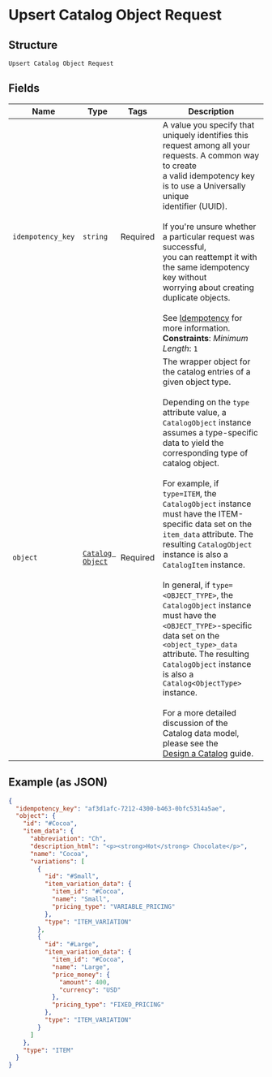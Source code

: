 
# Upsert Catalog Object Request

## Structure

`Upsert Catalog Object Request`

## Fields

| Name | Type | Tags | Description |
|  --- | --- | --- | --- |
| `idempotency_key` | `string` | Required | A value you specify that uniquely identifies this<br>request among all your requests. A common way to create<br>a valid idempotency key is to use a Universally unique<br>identifier (UUID).<br><br>If you're unsure whether a particular request was successful,<br>you can reattempt it with the same idempotency key without<br>worrying about creating duplicate objects.<br><br>See [Idempotency](https://developer.squareup.com/docs/basics/api101/idempotency) for more information.<br>**Constraints**: *Minimum Length*: `1` |
| `object` | [`Catalog Object`](../../doc/models/catalog-object.md) | Required | The wrapper object for the catalog entries of a given object type.<br><br>Depending on the `type` attribute value, a `CatalogObject` instance assumes a type-specific data to yield the corresponding type of catalog object.<br><br>For example, if `type=ITEM`, the `CatalogObject` instance must have the ITEM-specific data set on the `item_data` attribute. The resulting `CatalogObject` instance is also a `CatalogItem` instance.<br><br>In general, if `type=<OBJECT_TYPE>`, the `CatalogObject` instance must have the `<OBJECT_TYPE>`-specific data set on the `<object_type>_data` attribute. The resulting `CatalogObject` instance is also a `Catalog<ObjectType>` instance.<br><br>For a more detailed discussion of the Catalog data model, please see the<br>[Design a Catalog](https://developer.squareup.com/docs/catalog-api/design-a-catalog) guide. |

## Example (as JSON)

```json
{
  "idempotency_key": "af3d1afc-7212-4300-b463-0bfc5314a5ae",
  "object": {
    "id": "#Cocoa",
    "item_data": {
      "abbreviation": "Ch",
      "description_html": "<p><strong>Hot</strong> Chocolate</p>",
      "name": "Cocoa",
      "variations": [
        {
          "id": "#Small",
          "item_variation_data": {
            "item_id": "#Cocoa",
            "name": "Small",
            "pricing_type": "VARIABLE_PRICING"
          },
          "type": "ITEM_VARIATION"
        },
        {
          "id": "#Large",
          "item_variation_data": {
            "item_id": "#Cocoa",
            "name": "Large",
            "price_money": {
              "amount": 400,
              "currency": "USD"
            },
            "pricing_type": "FIXED_PRICING"
          },
          "type": "ITEM_VARIATION"
        }
      ]
    },
    "type": "ITEM"
  }
}
```

